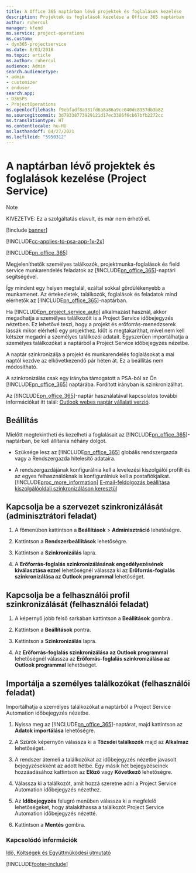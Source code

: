 ```yaml
---
title: A Office 365 naptárban lévő projektek és foglalások kezelése
description: Projektek és foglalások kezelése a Office 365 naptárban
author: ruhercul
manager: kfend
ms.service: project-operations
ms.custom:
- dyn365-projectservice
ms.date: 8/03/2018
ms.topic: article
ms.author: ruhercul
audience: Admin
search.audienceType:
- admin
- customizer
- enduser
search.app:
- D365PS
- ProjectOperations
ms.openlocfilehash: f9ebfadf8a331fd6a8a86a9cc040dc8957db3b82
ms.sourcegitcommit: 3d78338773929121d17ec3386f6cb67bfb2272cc
ms.translationtype: HT
ms.contentlocale: hu-HU
ms.lasthandoff: 04/27/2021
ms.locfileid: "5950312"
---
```

# <a name="manage-projects-and-bookings-in-your-calendar-project-service"></a>A naptárban lévő projektek és foglalások kezelése (Project Service)

> [!Note]
> KIVEZETVE: Ez a szolgáltatás elavult, és már nem érhető el.

[!include [banner](../includes/psa-now-project-operations.md)]

[!INCLUDE[cc-applies-to-psa-app-1x-2x](../includes/cc-applies-to-psa-app-1x-2x.md)]

[!INCLUDE[pn_office_365](../includes/pn-office-365.md)] 

Megjeleníthetők személyes találkozók, projektmunka-foglalások és field service munkarendelés feladatok az [!INCLUDE[pn_office_365](../includes/pn-office-365.md)]-naptári segítségével.  
  
 Így mindent egy helyen megtalál, ezáltal sokkal gördülékenyebb a munkamenet. Az értekezletek, találkozók, foglalások és feladatok mind elérhetők az [!INCLUDE[pn_office_365](../includes/pn-office-365.md)]-naptárban.  
  
 Ha [!INCLUDE[pn_project_service_auto](../includes/pn-project-service-auto.md)] alkalmazást használ, akkor megadhatja a személyes találkozóit is a Project Service időbejegyzés nézetben. Ez lehetővé teszi, hogy a projekt és erőforrás-menedzserek lássák mikor elérhető egy projekthez. Időt is megtakaríthat, mivel nem kell kétszer megadni a személyes találkozói adatait. Egyszerűen importálhatja a személyes találkozókat a naptárból a Project Service időbejegyzés nézetbe.  
  
 A naptár szinkronizálja a projekt és munkarendelés foglalásokat a mai naptól kezdve az elkövetkezendő pár héten át. Ez a beállítás nem módosítható.  
  
 A szinkronizálás csak egy irányba támogatott a PSA-ból az Ön [!INCLUDE[pn_office_365](../includes/pn-office-365.md)] naptárába. Fordított irányban is szinkronizálhat. 
  
 Az [!INCLUDE[pn_office_365](../includes/pn-office-365.md)]-naptár használatával kapcsolatos további információkat itt talál: [Outlook webes naptár vállalati verzió](https://support.office.com/article/Calendar-in-Outlook-on-the-web-for-business-5219c457-d1fe-4c2f-9032-1a816b88e936).  
  
## <a name="setup"></a>Beállítás  
 Mielőtt megtekintheti és kezelheti a foglalásait az [!INCLUDE[pn_office_365](../includes/pn-office-365.md)]-naptárban, be kell állítania néhány dolgot.  
  
- Szüksége lesz az [!INCLUDE[pn_office_365](../includes/pn-office-365.md)] globális rendszergazda vagy a Rendszergazda hitelesítő adataira.  
  
- A rendszergazdájának konfigurálnia kell a levelezési kiszolgálói profilt és az egyes felhasználóknak is konfigurálniuk kell a postafiókjaikat. [!INCLUDE[proc_more_information](../includes/proc-more-information.md)] [E-mail-feldolgozás beállítása kiszolgálóoldali szinkronizáláson keresztül](/dynamics365/customerengagement/on-premises/admin/set-up-server-side-synchronization-of-email-appointments-contacts-and-tasks)  
  
## <a name="turn-on-synchronization-for-your-organization-admin-task"></a>Kapcsolja be a szervezet szinkronizálását (adminisztrátori feladat)  
  
1.  A főmenüben kattintson a **Beállítások** > **Adminisztráció** lehetőségre.  
  
2.  Kattintson a **Rendszerbeállítások** lehetőségre.  
  
3.  Kattintson a **Szinkronizálás** lapra.  
  
4.  A **Erőforrás-foglalás szinkronizálásának engedélyezésének kiválasztása ezzel** lehetőségnél válassza ki az **Erőforrás-foglalás szinkronizálása az Outlook programmal** lehetőséget.  
  
## <a name="turn-on-synchronization-for-your-user-profile-user-task"></a>Kapcsolja be a felhasználói profil szinkronizálását (felhasználói feladat)  
  
1.  A képernyő jobb felső sarkában kattintson a **Beállítások** gombra .  
  
2.  Kattintson a **Beállítások** pontra.  
  
3.  Kattintson a **Szinkronizálás** lapra.  
  
4.  Az **Erőforrás-foglalás szinkronizálása az Outlook programmal** lehetőségnél válassza az **Erőforrás-foglalás szinkronizálása az Outlook programmal** lehetőséget.  
  
## <a name="import-your-personal-appointments-user-task"></a>Importálja a személyes találkozókat (felhasználói feladat)  
 Importálhatja a személyes találkozókat a naptárból a Project Service Automation időbejegyzés nézetbe.  
  
1. Nyissa meg az [!INCLUDE[pn_office_365](../includes/pn-office-365.md)]-naptárat, majd kattintson az **Adatok importálása** lehetőségre.  
  
2. A Szűrők képernyőn válassza ki a **Tőzsdei találkozók** majd az **Alkalmaz** lehetőséget.  
  
3. A rendszer átemeli a találkozókat az időbejegyzés nézetbe javasolt bejegyzésekként az adott hétbe. Egy másik hét bejegyzéseinek hozzáadásához kattintson az **Előző** vagy **Következő** lehetőségre.  
  
4. Válassza ki a találkozót, amit hozzá szeretne adni a Project Service Automation időbejegyzés nézethez.  
  
5. Az **Időbejegyzés** felugró menüben válassza ki a megfelelő lehetőségeket, hogy átalakíthassa a találkozót Project Service Automation időbejegyzés nézetté.  
  
6. Kattintson a **Mentés** gombra.  
  
### <a name="see-also"></a>Kapcsolódó információk  
 [Idő, Költségek és Együttműködési útmutató](../psa/time-expense-collaboration-guide.md)


[!INCLUDE[footer-include](../includes/footer-banner.md)]